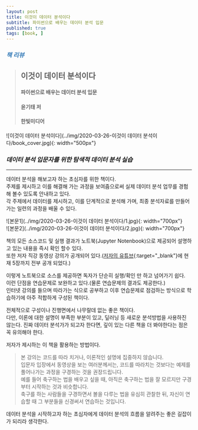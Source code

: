 ```yaml
---
layout: post
title: 이것이 데이터 분석이다
subtitle: 파이썬으로 배우는 데이터 분석 입문
published: true
tags: [book, ]
---
```


### <span style="color:#337ab7;">***책 리뷰***</span>
>## **이것이 데이터 분석이다**
>#### 파이썬으로 배우는 데이터 분석 입문
>#### 윤기태 저
>#### 한빛미디어  


![이것이 데이터 분석이다](../img/2020-03-26-이것이 데이터 분석이다/book_cover.jpg){: width="500px"}

### ***데이터 분석 입문자를 위한 탐색적 데이터 분석 실습***

---
  

데이터 분석을 해보고자 하는 초심자를 위한 책이다.  
주제를 제시하고 이를 해결해 가는 과정을 보여줌으로써 실제 데이터 분석 업무를 경험해 볼수 있도록 안내하고 있다.   
각 주제에서 데이터를 제시하고, 이를 단계적으로 분석해 가며, 최종 분석자료를 만들어가는 일련의 과정을 배울 수 있다.  
  

![본문1](../img/2020-03-26-이것이 데이터 분석이다/1.jpg){: width="700px"}  
![본문2](../img/2020-03-26-이것이 데이터 분석이다/2.jpg){: width="700px"}  

책의 모든 소스코드 및 실행 결과가 노트북(Jupyter Notenbook)으로 제공되어 설명하고 있는 내용을 즉시 확인 할수 있다.  
또한 저자 직강 동영상 강의가 공개되어 있다.([저자의 유튜브](https://www.youtube.com/channel/UCmWjmDlmMcuZ018xIHuh3iQ){:target="_blank"}에 현재 5장까지 전부 공개 되었다.)  

이렇게 노트북으로 소스를 제공하면 독자가 단순히 실행/확인 만 하고 넘어가기 쉽다.  
이런 단점을 연습문제로 보완하고 있다.(물론 연습문제의 결과도 제공한다.)  
인터넷 강의를 들으며 따라가는 식으로 공부하고 이후 연습문제로 점검하는 방식으로 학습하기에 아주 적합하게 구성된 책이다.  


전체적으로 구성이나 진행면에서 나무랄데 없는 좋은 책이다.  
다만, 이론에 대한 설명이 부족한 부분이 있고, 딮러닝 등 새로운 분석방법을 사용하진 않는다. 
진짜 데이터 분석가가 되고자 한다면, 깊이 있는 다른 책을 더 봐야한다는 점은 꼭 유의해야 한다.
  
  
저자가 제시하는 이 책을 활용하는 방법이다.  
>본 강의는 코드를 따라 치거나, 이론적인 설명에 집중하지 않습니다.  
>입문자 입장에서 동영상을 보는 여러분께서는, 코드를 따라치는 것보다는 예제를 풀어나가는 과정을 구경하는 것을 권장드립니다.  
>예를 들어 축구하는 법을 배우고 싶을 때, 아직은 축구하는 법을 잘 모르지만 구경부터 시작하는 것과 비슷합니다.  
>축구를 하는 사람들을 구경하면서 볼을 다루는 법을 유심히 관찰한 뒤, 자신이 연습할 때 그 부분들을 신경써서 연습하는 것입니다.  

데이터 분석을 시작하고자 하는 초심자에게 데이터 분석의 흐름을 알려주는 좋은 길잡이가 되리라 생각한다.  
  